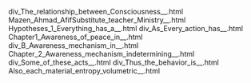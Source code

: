 div_The_relationship_between_Consciousness__.html
Mazen_Ahmad_AfifSubstitute_teacher_Ministry__.html
Hypotheses_1_Everything_has_a__.html
div_As_Every_action_has__.html
Chapter1_Awareness_of_peace_in__.html
div_B_Awareness_mechanism_in__.html
Chapter_2_Awareness_mechanism_indetermining__.html
div_Some_of_these_acts__.html
div_Thus_the_behavior_is__.html
Also_each_material_entropy_volumetric__.html